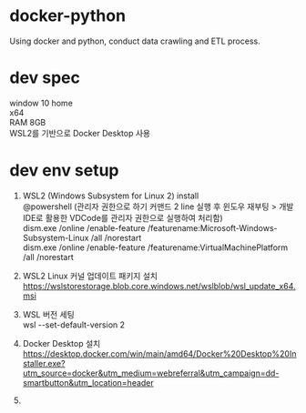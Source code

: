 # docker-python
Using docker and python, conduct data crawling and ETL process.  

# dev spec
window 10 home  
x64  
RAM 8GB  
WSL2를 기반으로 Docker Desktop 사용  

# dev env setup
1. WSL2 (Windows Subsystem for Linux 2) install  
@powershell (관리자 권한으로 하기 커맨드 2 line 실행 후 윈도우 재부팅 > 개발 IDE로 활용한 VDCode를 관리자 권한으로 실행하여 처리함)  
dism.exe /online /enable-feature /featurename:Microsoft-Windows-Subsystem-Linux /all /norestart  
dism.exe /online /enable-feature /featurename:VirtualMachinePlatform /all /norestart  

2. WSL2 Linux 커널 업데이트 패키지 설치  
https://wslstorestorage.blob.core.windows.net/wslblob/wsl_update_x64.msi  

3. WSL 버전 세팅  
wsl --set-default-version 2  

4. Docker Desktop 설치  
https://desktop.docker.com/win/main/amd64/Docker%20Desktop%20Installer.exe?utm_source=docker&utm_medium=webreferral&utm_campaign=dd-smartbutton&utm_location=header  

5. 